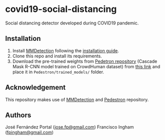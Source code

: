 # covid19-social-distancing
Social distancing detector developed during COVID19 pandemic.

## Installation
1. Install [MMDetection](https://github.com/open-mmlab/mmdetection) following the [installation guide](https://github.com/open-mmlab/mmdetection/blob/master/docs/install.md).
2. Clone this repo and install its requirements.
3. Download the pre-trained weights from [Pedetron repository](https://github.com/hasanirtiza/Pedestron) (Cascade Mask R-CNN model trained on CrowdHuman dataset) from [this link](https://drive.google.com/open?id=1rXopG04Dv-HKge3ZyqNYAHdCi9gmLuNe) and place it in `Pedestron/trained_models/` folder.

## Acknowledgement
This repository makes use of [MMDetection](https://github.com/open-mmlab/mmdetection) and [Pedestron](https://github.com/hasanirtiza/Pedestron) repository.

## Authors
José Fernández Portal (jose.fp@gmail.com)
Francisco Ingham (fpingham@gmail.com)
